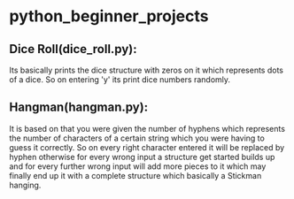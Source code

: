 # python_beginner_projects


## Dice Roll(dice_roll.py):
Its basically prints the dice structure with zeros on it which represents dots of a dice. So on entering 'y' its print dice numbers randomly.

## Hangman(hangman.py):
It is based on that you were given the number of hyphens which represents the number of characters of a certain string which you were having to guess it correctly.
So on every right character entered it will be replaced by hyphen otherwise for every wrong input a structure get started builds up and for every further wrong input will add 
more pieces to it which may finally end up it with a complete structure which basically a Stickman hanging.
